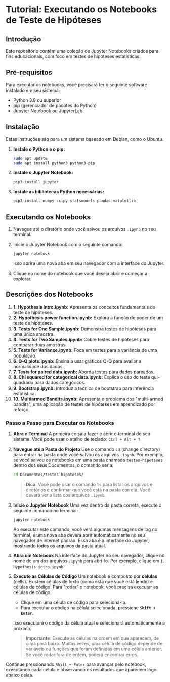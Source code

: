 # Tutorial: Executando os Notebooks de Teste de Hipóteses

## Introdução

Este repositório contém uma coleção de Jupyter Notebooks criados para fins educacionais, com foco em testes de hipóteses estatísticas.

## Pré-requisitos

Para executar os notebooks, você precisará ter o seguinte software instalado em seu sistema:

  * Python 3.8 ou superior
  * pip (gerenciador de pacotes do Python)
  * Jupyter Notebook ou JupyterLab

## Instalação

Estas instruções são para um sistema baseado em Debian, como o Ubuntu.

1.  **Instale o Python e o pip:**

    ```bash
    sudo apt update
    sudo apt install python3 python3-pip
    ```

2.  **Instale o Jupyter Notebook:**

    ```bash
    pip3 install jupyter
    ```

3.  **Instale as bibliotecas Python necessárias:**

    ```bash
    pip3 install numpy scipy statsmodels pandas matplotlib
    ```

## Executando os Notebooks

1.  Navegue até o diretório onde você salvou os arquivos `.ipynb` no seu terminal.

2.  Inicie o Jupyter Notebook com o seguinte comando:

    ```bash
    jupyter notebook
    ```

    Isso abrirá uma nova aba em seu navegador com a interface do Jupyter.

3.  Clique no nome do notebook que você deseja abrir e começar a explorar.

## Descrições dos Notebooks

1.  **1. Hypothesis intro.ipynb:** Apresenta os conceitos fundamentais do teste de hipóteses.
2.  **2. Hypothesis power function.ipynb:** Explora a função de poder de um teste de hipóteses.
3.  **3. Tests for One Sample.ipynb:** Demonstra testes de hipóteses para uma única amostra.
4.  **4. Tests for Two Samples.ipynb:** Cobre testes de hipóteses para comparar duas amostras.
5.  **5. Tests for Variance.ipynb:** Foca em testes para a variância de uma população.
6.  **6. Q-Q plots.ipynb:** Ensina a usar gráficos Q-Q para avaliar a normalidade dos dados.
7.  **7. Tests for paired data.ipynb:** Aborda testes para dados pareados.
8.  **8. Chi squared for categorical data.ipynb:** Explica o uso do teste qui-quadrado para dados categóricos.
9.  **9. Bootstrap.ipynb:** Introduz a técnica de bootstrap para inferência estatística.
10. **10. Multiarmed Bandits.ipynb:** Apresenta o problema dos "multi-armed bandits", uma aplicação de testes de hipóteses em aprendizado por reforço.


### Passo a Passo para Executar os Notebooks

1.  **Abra o Terminal**
    A primeira coisa a fazer é abrir o terminal do seu sistema. Você pode usar o atalho de teclado:
    `Ctrl + Alt + T`

2.  **Navegue até a Pasta do Projeto**
    Use o comando `cd` (change directory) para entrar na pasta onde você salvou os arquivos `.ipynb`. Por exemplo, se você salvou os notebooks em uma pasta chamada `testes-hipoteses` dentro dos seus Documentos, o comando seria:

    ```bash
    cd Documentos/testes-hipoteses/
    ```

    > **Dica**: Você pode usar o comando `ls` para listar os arquivos e diretórios e confirmar que você está na pasta correta. Você deverá ver a lista dos arquivos `.ipynb`.

3.  **Inicie o Jupyter Notebook**
    Uma vez dentro da pasta correta, execute o seguinte comando no terminal:

    ```bash
    jupyter notebook
    ```

    Ao executar este comando, você verá algumas mensagens de log no terminal, e uma nova aba deverá abrir automaticamente no seu navegador de internet padrão. Essa aba é a interface do Jupyter, mostrando todos os arquivos da pasta atual.

4.  **Abra um Notebook**
    Na interface do Jupyter no seu navegador, clique no nome de um dos arquivos `.ipynb` para abri-lo. Por exemplo, clique em `1. Hypothesis intro.ipynb`.

5.  **Execute as Células de Código**
    Um notebook é composto por **células** (cells). Existem células de texto (como esta que você está lendo) e células de código. Para "rodar" o notebook, você precisa executar as células de código.

      * Clique em uma célula de código para selecioná-la.
      * Para executar o código na célula selecionada, pressione **`Shift + Enter`**.

    Isso executará o código da célula atual e selecionará automaticamente a próxima.

    > **Importante**: Execute as células na ordem em que aparecem, de cima para baixo. Muitas vezes, uma célula de código depende de variáveis ou funções que foram definidas em uma célula anterior. Se você rodar fora de ordem, poderá encontrar erros.

Continue pressionando `Shift + Enter` para avançar pelo notebook, executando cada célula e observando os resultados que aparecem logo abaixo delas.
